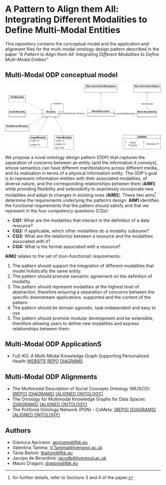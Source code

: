 # A Pattern to Align them All: Integrating Different Modalities to Define Multi-Modal Entities
This repository contains the conceptual model and the application and alignment files for the multi-modal ontology design pattern described in the paper *"A Pattern to Align them All: Integrating Different Modalities to Define Multi-Modal Entities"*

## Multi-Modal ODP conceptual model
![Multi-Modal ODP](./diagrams/multi-modal_pattern/multi-modal_pattern.png)

We propose a novel ontology design pattern (ODP) that captures the separation of concerns
between an entity (and the information it conveys), whose semantics can have
different manifestations across different media, and its realisation in terms of a
physical information entity.
The ODP's goal is to represent information entities with their associated modalities, of diverse nature, and the corresponding relationships between them
(**AIM1**) while providing flexibility and extensibility to seamlessly incorporate new
modalities and adapt to changes in existing ones (**AIM2**). These  two aims[^1] determine
the requirements underlying the pattern’s design: **AIM1** identifies the functional requirements that the pattern should satisfy and that we represent in the four competency
questions (CQs):

- **CQ1:** What are the modalities that interact in the definition of a data resource?
- **CQ2:** If applicable, which other modalities do a modality subsume?
- **CQ3:** What are the relation(s) between a resource and the modalities associated with it?
- **CQ4:** What is the format associated with a resource?

**AIM2** relates to the set of (non-functional) requirements:

1. The pattern should support the integration of different modalities that model holistically the same entity.
2. The pattern should promote semantic agreement on the definition of modality.
3. The pattern should represent modalities at the highest level of abstraction, therefore
ensuring a separation of concerns between the specific downstream applications.
supported and the content of the pattern.
4. The pattern should be domain agnostic, task-independent and easy to use
5. The pattern should promote modular development and be extensible, therefore allowing users to define new modalities and express relationships between them.

## Multi-Modal ODP ApplicationS
- FuS-KG: A Multi-Modal Knowledge Graph Supporting
Personalized Health [WEBSITE](https://horus-ai.fbk.eu/fuskg/) [REPO](https://github.com/IDA-FBK/FuS-KG) [DIAGRAMS](/diagrams/applications_and_alignments/applications/FuS-KG/)
 

## Multi-Modal ODP Alignments
- The Multimodal Description of Social Concepts Ontology (MUSCO): [[REPO]](https://github.com/delfimpandiani/musco) [[DIAGRAMS]](/diagrams/applications_and_alignments/alignments/MUSCO/) [[ALIGNED ONTOLOGY]](/ontology/alignments/musco_alignment.ttl)
- The Ontology for Multimodal Knowledge Graphs for Data Spaces: [[DIAGRAMS]](/diagrams/applications_and_alignments/alignments/MMKG-Dataspaces/) [[ALIGNED ONTOLOGY]](ontology/alignments/dataspaces_alignment.ttl)
- The Polifonia Ontology Network (PON) - CoMeta: [[REPO]](https://github.com/polifonia-project/cometa-ontology/) [[DIAGRAMS]](/diagrams/applications_and_alignments/alignments/Cometa/) [[ALIGNED ONTOLOGY]](https://github.com/IDA-FBK/MultiModalPattern/blob/general-update-00/ontology/alignments/cometa_alignment.ttl)
  
[^1]: for further details, refer to Sections 3 and 4 of the paper.

## Authors
- Gianluca Apriceno: apriceno@fbk.eu
- Valentina Tamma: V.Tamma@liverpool.ac.uk
- Tania Bailoni: tbailoni@fbk.eu
- Jacopo de Berardinis: jacodb@liverpool.ac.uk 
- Mauro Dragoni: dragoni@fbk.eu
